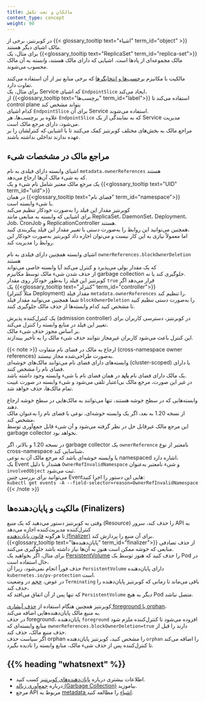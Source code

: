 ```yaml
---
title: مالکان و تحت تکفل
content_type: concept
weight: 90
---
```


<!-- overview -->

در کوبرنتیز، برخی از {{< glossary_tooltip text="اشیاء" term_id="object" >}}  
*مالک* اشیای دیگر هستند.  
برای مثال، یک {{<glossary_tooltip text="ReplicaSet" term_id="replica-set">}}  
مالک مجموعه‌ای از پادها است. اشیایی که دارای مالک هستند، *وابسته* به آن مالک محسوب می‌شوند.

مالکیت با مکانیزم [برچسب‌ها و انتخابگرها](/docs/concepts/overview/working-with-objects/labels/) که برخی منابع نیز از آن استفاده می‌کنند تفاوت دارد.  
برای مثال، یک Service که اشیای `EndpointSlice` ایجاد می‌کند،  
از {{<glossary_tooltip text="برچسب‌ها" term_id="label">}} استفاده می‌کند تا control plane بتواند مشخص کند  
کدام اشیای `EndpointSlice` برای آن Service استفاده می‌شوند.  
علاوه بر برچسب‌ها، هر `EndpointSlice` که به نمایندگی از یک Service مدیریت می‌شود، دارای مرجع مالک است.  
مراجع مالک به بخش‌های مختلف کوبرنتیز کمک می‌کنند تا با اشیایی که کنترلشان را بر عهده ندارند تداخلی نداشته باشند.

## مراجع مالک در مشخصات شیء

اشیای وابسته دارای فیلدی به نام `metadata.ownerReferences` هستند  
که به شیء مالک آن‌ها ارجاع می‌دهد.  
یک مرجع مالک معتبر شامل نام شیء و یک {{<glossary_tooltip text="UID" term_id="uid">}}  
در همان {{<glossary_tooltip text="فضای نام" term_id="namespace">}}  
با شیء وابسته است.  
کوبرنتیز مقدار این فیلد را به‌صورت خودکار تنظیم می‌کند  
برای اشیایی که وابسته به منابعی مانند ReplicaSet، DaemonSet، Deployment، Job، CronJob و ReplicationController هستند.  
همچنین می‌توانید این روابط را به‌صورت دستی با تغییر مقدار این فیلد پیکربندی کنید،  
اما معمولاً نیازی به این کار نیست و می‌توان اجازه داد کوبرنتیز به‌صورت خودکار این روابط را مدیریت کند.

اشیای وابسته همچنین دارای فیلدی به نام `ownerReferences.blockOwnerDeletion` هستند  
که یک مقدار بولی می‌پذیرد و کنترل می‌کند آیا وابسته خاصی می‌تواند  
از حذف شدن شیء مالک توسط مکانیزم garbage collection جلوگیری کند یا نه.  
کوبرنتیز این فیلد را به‌طور خودکار روی مقدار `true` قرار می‌دهد اگر  
یک {{<glossary_tooltip text="کنترلر" term_id="controller">}}  
(مثلاً کنترلر Deployment) مقدار فیلد `metadata.ownerReferences` را تنظیم کند.  
شما همچنین می‌توانید مقدار فیلد `blockOwnerDeletion` را به‌صورت دستی تنظیم کنید  
تا مشخص کنید کدام وابسته‌ها از حذف مالک جلوگیری کنند.

یک کنترل‌کننده پذیرش (admission controller) در کوبرنتیز، دسترسی کاربران برای تغییر این فیلد در منابع وابسته را کنترل می‌کند،  
بر اساس مجوز حذف شیء مالک.  
این کنترل باعث می‌شود کاربران غیرمجاز نتوانند حذف شیء مالک را به تأخیر بیندازند.

{{< note >}}
ارجاع به مالک در فضای نام متفاوت (cross-namespace owner references) به‌صورت طراحی‌شده مجاز نیستند.  
وابسته‌های دارای فضای نام می‌توانند مالک‌های خوشه‌ای (cluster-scoped) یا دارای فضای نام را مشخص کنند.  
یک مالک دارای فضای نام **باید** در همان فضای نام با شیء وابسته وجود داشته باشد.  
در غیر این صورت، مرجع مالک بی‌اعتبار تلقی می‌شود و شیء وابسته در صورت غیبت تمام مالک‌ها، حذف خواهد شد.

وابسته‌هایی که در سطح خوشه هستند، تنها می‌توانند به مالک‌هایی در سطح خوشه ارجاع دهند.  
از نسخه 1.20 به بعد، اگر یک وابسته خوشه‌ای، نوعی با فضای نام را به‌عنوان مالک مشخص کند،  
این مرجع مالک غیرقابل حل در نظر گرفته می‌شود و آن شیء قابل جمع‌آوری توسط garbage collector نخواهد بود.

در نسخه 1.20 و بالاتر، اگر garbage collector یک `ownerReference` نامعتبر از نوع cross-namespace شناسایی کند،  
یا وابسته خوشه‌ای باشد که مرجع مالک آن به نوعی namespaced اشاره دارد،  
یک Event هشدار با دلیل `OwnerRefInvalidNamespace` و شیء نامعتبر به‌عنوان `involvedObject` ثبت می‌شود.  
می‌توانید برای بررسی چنین Eventهایی این دستور را اجرا کنید:  
`kubectl get events -A --field-selector=reason=OwnerRefInvalidNamespace`
{{< /note >}}

## مالکیت و پایان‌دهنده‌ها (Finalizers)

وقتی به کوبرنتیز دستور می‌دهید که یک منبع (Resource) را حذف کند، سرور API به کنترل‌کننده مدیریت‌کننده اجازه می‌دهد  
تا هرگونه [قانون پایان‌دهنده (finalizer)](/docs/concepts/overview/working-with-objects/finalizers/) برای آن منبع را پردازش کند.  
{{<glossary_tooltip text="پایان‌دهنده‌ها" term_id="finalizer">}} از حذف تصادفی منابعی که خوشه ممکن است هنوز به آن‌ها نیاز داشته باشد جلوگیری می‌کنند.  
برای مثال، اگر بخواهید یک [PersistentVolume](/docs/concepts/storage/persistent-volumes/) را حذف کنید که هنوز توسط یک Pod در حال استفاده است،  
حذف فوراً انجام نمی‌شود، زیرا آن `PersistentVolume` دارای پایان‌دهنده `kubernetes.io/pv-protection` است.  
در عوض، [حجم](/docs/concepts/storage/volumes/) در وضعیت `Terminating` باقی می‌ماند تا زمانی که کوبرنتیز پایان‌دهنده را حذف کند،  
که تنها پس از آن اتفاق می‌افتد که `PersistentVolume` دیگر به هیچ Pod متصل نباشد.

کوبرنتیز همچنین هنگام استفاده از [حذف آبشاری foreground یا orphan](/docs/concepts/architecture/garbage-collection/#cascading-deletion)،  
به منبع مالک پایان‌دهنده‌هایی اضافه می‌کند.  
در حذف foreground، پایان‌دهنده `foreground` افزوده می‌شود تا کنترل‌کننده ملزم شود  
منابع وابسته‌ای که `ownerReferences.blockOwnerDeletion=true` دارند را قبل از حذف منبع مالک، حذف کند.  
اگر سیاست حذف orphan را مشخص کنید، کوبرنتیز پایان‌دهنده `orphan` را اضافه می‌کند  
تا کنترل‌کننده پس از حذف شیء مالک، منابع وابسته را نادیده بگیرد.

## {{% heading "whatsnext" %}}

* اطلاعات بیشتری درباره [پایان‌دهنده‌های کوبرنتیز](/docs/concepts/overview/working-with-objects/finalizers/) کسب کنید.
* درباره [جمع‌آوری زباله (Garbage Collection)](/docs/concepts/architecture/garbage-collection) بیاموزید.
* مرجع API مربوط به [metadata اشیاء](/docs/reference/kubernetes-api/common-definitions/object-meta/#System) را مطالعه کنید.
